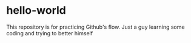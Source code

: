 # hello-world
This repository is for practicing Github's flow.
Just a guy learning some coding and trying to better himself
